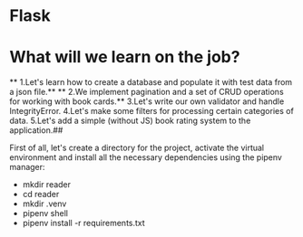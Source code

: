  # Flask

# What will we learn on the job?

** 1.Let's learn how to create a database and populate it with test data from a json file.**
** 2.We implement pagination and a set of CRUD operations for working with book cards.**
3.Let's write our own validator and handle IntegrityError.
4.Let's make some filters for processing certain categories of data.
5.Let's add a simple (without JS) book rating system to the application.##

First of all, let's create a directory for the project, activate the virtual environment and install all the necessary dependencies using the pipenv manager:
* mkdir reader
* cd reader
* mkdir .venv
* pipenv shell
* pipenv install -r requirements.txt
